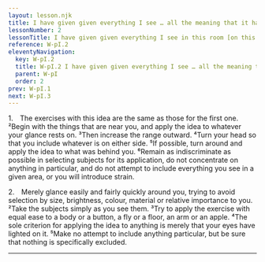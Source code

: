 ```yaml
---
layout: lesson.njk
title: I have given given everything I see … all the meaning that it has for me
lessonNumber: 2
lessonTitle: I have given given everything I see in this room [on this street, from this window, in this place] all the meaning that it has for me.
reference: W-pI.2
eleventyNavigation:
  key: W-pI.2
  title: W-pI.2 I have given given everything I see … all the meaning that it has for me
  parent: W-pI
  order: 2
prev: W-pI.1
next: W-pI.3
---
```


1. The exercises with this idea are the same as those for the first one. 
²Begin with the things that are near you, and apply the idea to whatever your glance rests on. 
³Then increase the range outward. 
⁴Turn your head so that you include whatever is on either side. 
⁵If possible, turn around and apply the idea to what was behind you. 
⁶Remain as indiscriminate as possible in selecting subjects for its application, do not concentrate on anything in particular, and do not attempt to include everything you see in a given area, or you will introduce strain.

2. Merely glance easily and fairly quickly around you, trying to avoid selection by size, brightness, colour, material or relative importance to you. 
²Take the subjects simply as you see them. 
³Try to apply the exercise with equal ease to a body or a button, a fly or a floor, an arm or an apple. 
⁴The sole criterion for applying the idea to anything is merely that your eyes have lighted on it. 
⁵Make no attempt to include anything particular, but be sure that nothing is specifically excluded.

---
